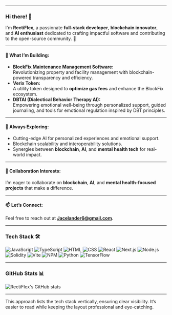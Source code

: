 

---

### Hi there! 👋  

I'm **RectiFlex**, a passionate **full-stack developer**, **blockchain innovator**, and **AI enthusiast** dedicated to crafting impactful software and contributing to the open-source community. 🚀  

---

#### 🌟 What I’m Building:
- **[BlockFix Maintenance Management Software](https://github.com/your-link):**  
   Revolutionizing property and facility management with blockchain-powered transparency and efficiency.  
- **Verix Token:**  
   A utility token designed to **optimize gas fees** and enhance the BlockFix ecosystem.  
- **DBTAI (Dialectical Behavior Therapy AI):**  
   Empowering emotional well-being through personalized support, guided journaling, and tools for emotional regulation inspired by DBT principles.  

---

#### 🌱 Always Exploring:
- Cutting-edge AI for personalized experiences and emotional support.  
- Blockchain scalability and interoperability solutions.  
- Synergies between **blockchain**, **AI**, and **mental health tech** for real-world impact.  

---

#### 🤝 Collaboration Interests:
I’m eager to collaborate on **blockchain**, **AI**, and **mental health-focused projects** that make a difference.

---

#### 📫 Let’s Connect:
Feel free to reach out at **[Jacelander6@gmail.com](mailto:Jacelander6@gmail.com)**.  

---

### Tech Stack 🛠️  

![JavaScript](https://skillicons.dev/icons?i=js)  ![TypeScript](https://skillicons.dev/icons?i=ts)  ![HTML](https://skillicons.dev/icons?i=html)  ![CSS](https://skillicons.dev/icons?i=css)  ![React](https://skillicons.dev/icons?i=react) ![Next.js](https://skillicons.dev/icons?i=nextjs)  ![Node.js](https://skillicons.dev/icons?i=nodejs)  ![Solidity](https://skillicons.dev/icons?i=solidity)  ![Vite](https://skillicons.dev/icons?i=vite)  ![NPM](https://skillicons.dev/icons?i=npm)  ![Python](https://skillicons.dev/icons?i=python)  ![TensorFlow](https://skillicons.dev/icons?i=tensorflow)  

---

### GitHub Stats 📊  

![RectiFlex's GitHub stats](https://github-readme-stats.vercel.app/api?username=RectiFlex&show_icons=true&theme=radical)  

---

This approach lists the tech stack vertically, ensuring clear visibility. It’s easier to read while keeping the layout professional and eye-catching.
